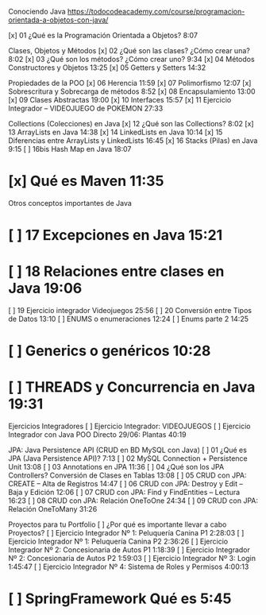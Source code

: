 Conociendo Java
https://todocodeacademy.com/course/programacion-orientada-a-objetos-con-java/

[//]: # (❌ Bienvenida)
[//]: # (❌ ¿Qué conocimientos previos necesitamos?)
[//]: # (❌ Herramientas que necesitamos instalar)
[//]: # (❌ Tengo dudas… ¿Cómo pido ayuda?)
[x] 01 ¿Qué es la Programación Orientada a Objetos? 8:07

Clases, Objetos y Métodos
[x] 02 ¿Qué son las clases? ¿Cómo crear una? 8:02
[x] 03 ¿Qué son los métodos? ¿Cómo crear uno? 9:34
[x] 04 Métodos Constructores y Objetos 13:25
[x] 05 Getters y Setters 14:32

Propiedades de la POO
[x] 06 Herencia 11:59
[x] 07 Polimorfismo 12:07
[x] Sobrescritura y Sobrecarga de métodos 8:52
[x] 08 Encapsulamiento 13:00
[x] 09 Clases Abstractas 19:00
[x] 10 Interfaces 15:57
[x] 11 Ejercicio Integrador – VIDEOJUEGO de POKEMON 27:33

Collections (Colecciones) en Java
[x] 12 ¿Qué son las Collections? 8:02
[x] 13 ArrayLists en Java 14:38
[x] 14 LinkedLists en Java 10:14
[x] 15 Diferencias entre ArrayLists y LinkedLists 16:45
[x] 16 Stacks (Pilas) en Java 9:15
[ ] 16bis Hash Map en Java 18:07


# [x] Qué es Maven 11:35

Otros conceptos importantes de Java
# [ ] 17 Excepciones en Java 15:21
# [ ] 18 Relaciones entre clases en Java 19:06
[ ] 19 Ejercicio integrador Videojuegos 25:56
[ ] 20 Conversión entre Tipos de Datos 13:10
[ ] ENUMS o enumeraciones 12:24
[ ] Enums parte 2 14:25
# [ ] Generics o genéricos 10:28

# [ ] THREADS y Concurrencia en Java 19:31

Ejercicios Integradores
[ ] Ejercicio Integrador: VIDEOJUEGOS
[ ] Ejercicio Integrador con Java POO Directo 29/06: Plantas 40:19

JPA: Java Persistence API (CRUD en BD MySQL con Java)
[ ] 01 ¿Qué es JPA (Java Persistence API)? 7:13
[ ] 02 MySQL Connection + Persistence Unit 13:08
[ ] 03 Annotations en JPA 11:36
[ ] 04 ¿Qué son los JPA Controllers? Conversión de Clases en Tablas 13:08
[ ] 05 CRUD con JPA: CREATE – Alta de Registros 14:47
[ ] 06 CRUD con JPA: Destroy y Edit – Baja y Edición 12:06
[ ] 07 CRUD con JPA: Find y FindEntities – Lectura 16:23
[ ] 08 CRUD con JPA: Relación OneToOne 24:34
[ ] 09 CRUD con JPA: Relación OneToMany 31:26

Proyectos para tu Portfolio
[ ] ¿Por qué es importante llevar a cabo Proyectos?
[ ] Ejercicio Integrador Nº 1: Peluquería Canina P1 2:28:03
[ ] Ejercicio Integrador Nº 1: Peluquería Canina P2 2:36:26
[ ] Ejercicio Integrador Nº 2: Concesionaria de Autos P1 1:18:39
[ ] Ejercicio Integrador Nº 2: Concesionaria de Autos P2 1:59:03
[ ] Ejercicio Integrador Nº 3: Login 1:45:47
[ ] Ejercicio Integrador Nº 4: Sistema de Roles y Permisos 4:00:13

# [ ] SpringFramework Qué es 5:45